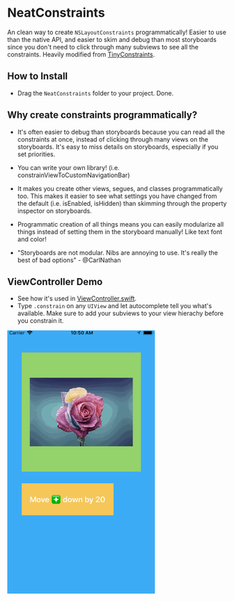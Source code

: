 # NeatConstraints
An clean way to create `NSLayoutConstraints` programmatically! Easier to use than the native API, and easier to skim and debug than most storyboards since you don't need to click through many subviews to see all the constraints. Heavily modified from [TinyConstraints](https://github.com/roberthein/TinyConstraints).

## How to Install
- Drag the `NeatConstraints` folder to your project. Done.

## Why create constraints programmatically?

- It's often easier to debug than storyboards because you can read all the constraints at once, instead of clicking through many views on the storyboards. It's easy to miss details on storyboards, especially if you set priorities.

- You can write your own library! (i.e. constrainViewToCustomNavigationBar)

- It makes you create other views, segues, and classes programmatically too. This makes it easier to see what settings you have changed from the default (i.e. isEnabled, isHidden) than skimming through the property inspector on storyboards.

- Programmatic creation of all things means you can easily modularize all things instead of setting them in the storyboard manually! Like text font and color!

- "Storyboards are not modular. Nibs are annoying to use. It's really the best of bad options" - @CarlNathan

## ViewController Demo
- See how it's used in [ViewController.swift](https://github.com/p-sun/NeatConstraints/blob/master/NeatConstraintsDemo/NeatConstraintsDemo/ViewController.swift).
- Type `.constrain` on any `UIView` and let autocomplete tell you what's available. Make sure to add your subviews to your view hierachy before you constrain it.

![demo][demo]

[demo]: https://github.com/p-sun/NeatConstraints/blob/master/demo.gif
